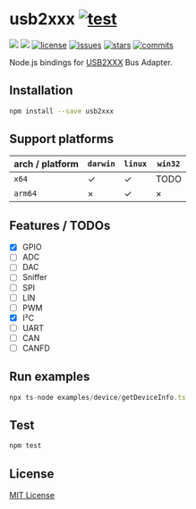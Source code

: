 usb2xxx [![test](https://github.com/xingrz/usb2xxx/actions/workflows/test.yml/badge.svg)](https://github.com/xingrz/usb2xxx/actions/workflows/test.yml)
==========

[![][npm-version]][npm-url] [![][npm-downloads]][npm-url] [![license][license-img]][license-url] [![issues][issues-img]][issues-url] [![stars][stars-img]][stars-url] [![commits][commits-img]][commits-url]

Node.js bindings for [USB2XXX](http://www.toomoss.com/product/1-cn.html) Bus Adapter.

## Installation

```sh
npm install --save usb2xxx
```

## Support platforms

| arch / platform | `darwin` | `linux` | `win32` |
| --------------- | -------- | ------- | ------- |
| `x64`           | ✓        | ✓       | TODO    |
| `arm64`         | ×        | ✓       | ×       |

## Features / TODOs

- [x] GPIO
- [ ] ADC
- [ ] DAC
- [ ] Sniffer
- [ ] SPI
- [ ] LIN
- [ ] PWM
- [x] I²C
- [ ] UART
- [ ] CAN
- [ ] CANFD

## Run examples

```ts
npx ts-node examples/device/getDeviceInfo.ts
```

## Test

```sh
npm test
```

## License

[MIT License](LICENSE)

[npm-version]: https://img.shields.io/npm/v/usb2xxx.svg?style=flat-square
[npm-downloads]: https://img.shields.io/npm/dm/usb2xxx.svg?style=flat-square
[npm-url]: https://www.npmjs.com/package/usb2xxx
[license-img]: https://img.shields.io/github/license/xingrz/usb2xxx?style=flat-square
[license-url]: LICENSE
[issues-img]: https://img.shields.io/github/issues/xingrz/usb2xxx?style=flat-square
[issues-url]: https://github.com/xingrz/usb2xxx/issues
[stars-img]: https://img.shields.io/github/stars/xingrz/usb2xxx?style=flat-square
[stars-url]: https://github.com/xingrz/usb2xxx/stargazers
[commits-img]: https://img.shields.io/github/last-commit/xingrz/usb2xxx?style=flat-square
[commits-url]: https://github.com/xingrz/usb2xxx/commits/master
